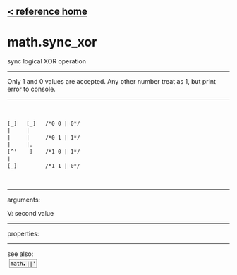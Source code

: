 [< reference home](index.html)
---

# math.sync_xor


sync logical XOR operation

---

Only 1 and 0 values are accepted. Any other number treat as 1, but print error to
            console.
<br>


---


```


[_]   [_]   /*0 0 | 0*/
|     |
|     |     /*0 1 | 1*/
|     |.
[^'    ]    /*1 0 | 1*/
|
[_]         /*1 1 | 0*/

            
```

---
arguments:

V: second value<br>

---
properties:


---
see also:<br>
[![math.||&#39;](img/object_math.||&#39;.png)](math.||'.html)
